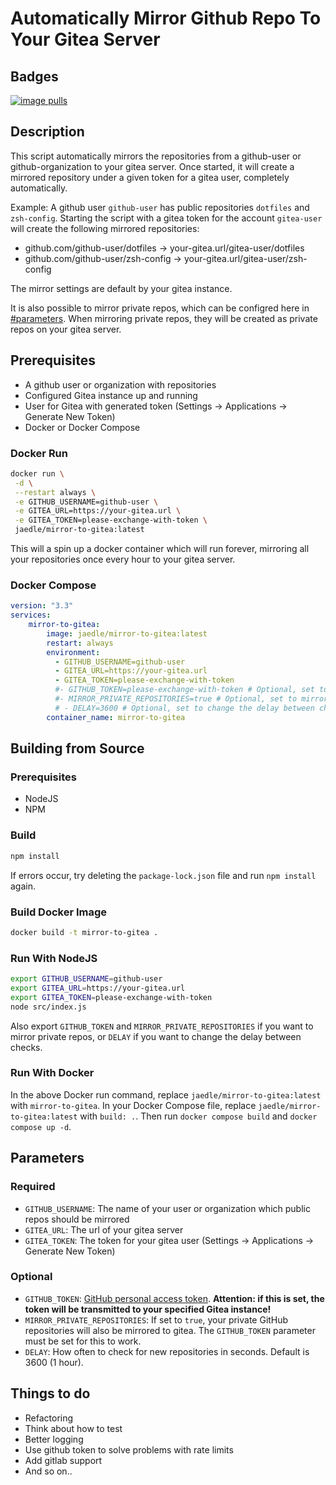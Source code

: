 # Automatically Mirror Github Repo To Your Gitea Server

## Badges

[![image pulls](https://img.shields.io/docker/pulls/jaedle/mirror-to-gitea.svg)](https://cloud.docker.com/repository/docker/jaedle/mirror-to-gitea)

## Description

This script automatically mirrors the repositories from a github-user or github-organization to your gitea server.
Once started, it will create a mirrored repository under a given token for a gitea user, completely automatically.

Example:
A github user `github-user` has public repositories `dotfiles` and `zsh-config`.
Starting the script with a gitea token for the account `gitea-user` will create the following mirrored repositories:

- github.com/github-user/dotfiles &rarr; your-gitea.url/gitea-user/dotfiles
- github.com/github-user/zsh-config &rarr; your-gitea.url/gitea-user/zsh-config

The mirror settings are default by your gitea instance.

It is also possible to mirror private repos, which can be configred here in [#parameters](#parameters). When mirroring private repos, they will be created as private repos on your gitea server.

## Prerequisites

- A github user or organization with repositories
- Configured Gitea instance up and running
- User for Gitea with generated token (Settings -> Applications -> Generate New Token)
- Docker or Docker Compose

### Docker Run

```sh
docker run \
 -d \
 --restart always \
 -e GITHUB_USERNAME=github-user \
 -e GITEA_URL=https://your-gitea.url \
 -e GITEA_TOKEN=please-exchange-with-token \
 jaedle/mirror-to-gitea:latest
```

This will a spin up a docker container which will run forever, mirroring all your repositories once every hour to your gitea server.

### Docker Compose

```yaml
version: "3.3"
services:
    mirror-to-gitea:
        image: jaedle/mirror-to-gitea:latest
        restart: always
        environment:
          - GITHUB_USERNAME=github-user
          - GITEA_URL=https://your-gitea.url
          - GITEA_TOKEN=please-exchange-with-token
          #- GITHUB_TOKEN=please-exchange-with-token # Optional, set to mirror private repos
          #- MIRROR_PRIVATE_REPOSITORIES=true # Optional, set to mirror private repos
          # - DELAY=3600 # Optional, set to change the delay between checks (in seconds)
        container_name: mirror-to-gitea
```
## Building from Source

### Prerequisites
- NodeJS
- NPM

### Build
```sh
npm install
```
If errors occur, try deleting the `package-lock.json` file and run `npm install` again.

### Build Docker Image
```sh
docker build -t mirror-to-gitea .
```

### Run With NodeJS
```sh
export GITHUB_USERNAME=github-user
export GITEA_URL=https://your-gitea.url
export GITEA_TOKEN=please-exchange-with-token
node src/index.js
```
Also export `GITHUB_TOKEN` and `MIRROR_PRIVATE_REPOSITORIES` if you want to mirror private repos, or `DELAY` if you want to change the delay between checks.

### Run With Docker
In the above Docker run command, replace `jaedle/mirror-to-gitea:latest` with `mirror-to-gitea`.
In your Docker Compose file, replace `jaedle/mirror-to-gitea:latest` with `build: .`. Then run `docker compose build` and `docker compose up -d`.

## Parameters

### Required
- `GITHUB_USERNAME`: The name of your user or organization which public repos should be mirrored
- `GITEA_URL`: The url of your gitea server
- `GITEA_TOKEN`: The token for your gitea user (Settings -> Applications -> Generate New Token)

### Optional
- `GITHUB_TOKEN`: [GitHub personal access token](https://docs.github.com/en/free-pro-team@latest/github/authenticating-to-github/creating-a-personal-access-token). **Attention: if this is set, the token will be transmitted to your specified Gitea instance!**
- `MIRROR_PRIVATE_REPOSITORIES`: If set to `true`, your private GitHub repositories will also be mirrored to gitea. The `GITHUB_TOKEN` parameter must be set for this to work.
- `DELAY`: How often to check for new repositories in seconds. Default is 3600 (1 hour).

## Things to do

- Refactoring
- Think about how to test
- Better logging
- Use github token to solve problems with rate limits
- Add gitlab support
- And so on..
